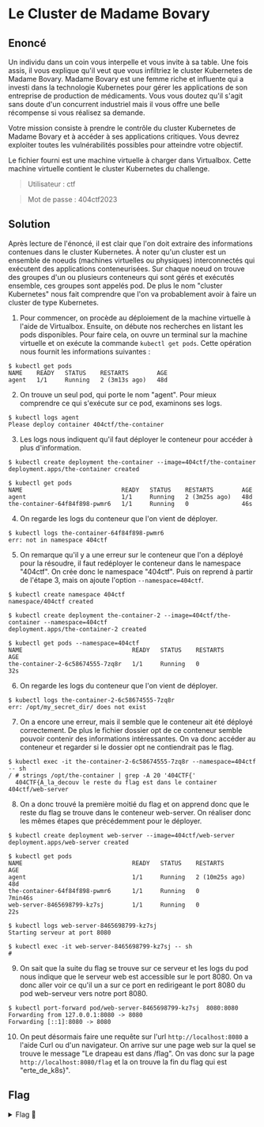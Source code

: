 # Le Cluster de Madame Bovary

## Enoncé
Un individu dans un coin vous interpelle et vous invite à sa table. Une fois assis, il vous explique qu'il veut que vous infiltriez le cluster Kubernetes de Madame Bovary. Madame Bovary est une femme riche et influente qui a investi dans la technologie Kubernetes pour gérer les applications de son entreprise de production de médicaments. Vous vous doutez qu'il s'agit sans doute d'un concurrent industriel mais il vous offre une belle récompense si vous réalisez sa demande.

Votre mission consiste à prendre le contrôle du cluster Kubernetes de Madame Bovary et à accéder à ses applications critiques. Vous devrez exploiter toutes les vulnérabilités possibles pour atteindre votre objectif.

Le fichier fourni est une machine virtuelle à charger dans Virtualbox. Cette machine virtuelle contient le cluster Kubernetes du challenge.

> Utilisateur : ctf

> Mot de passe : 404ctf2023


## Solution

Après lecture de l'énoncé, il est clair que l'on doit extraire des informations contenues dans le cluster Kubernetes. À noter qu'un cluster est un ensemble de noeuds (machines virtuelles ou physiques) interconnectés qui exécutent des applications conteneurisées. Sur chaque noeud on trouve des groupes d'un ou plusieurs conteneurs qui sont gérés et exécutés ensemble, ces groupes sont appelés pod. De plus le nom "cluster Kubernetes" nous fait comprendre que l'on va probablement avoir à faire un cluster de type Kubernetes. 

1. Pour commencer, on procède au déploiement de la machine virtuelle à l'aide de Virtualbox. Ensuite, on débute nos recherches en listant les pods disponibles. Pour faire cela, on ouvre un terminal sur la machine virtuelle et on exécute la commande `kubectl get pods`. Cette opération nous fournit les informations suivantes :

```
$ kubectl get pods
NAME    READY   STATUS    RESTARTS        AGE
agent   1/1     Running   2 (3m13s ago)   48d
```

2. On trouve un seul pod, qui porte le nom "agent". Pour mieux comprendre ce qui s'exécute sur ce pod, examinons ses logs.

```
$ kubectl logs agent
Please deploy container 404ctf/the-container
```

3. Les logs nous indiquent qu'il faut déployer le conteneur pour accéder à plus d'information.

```
$ kubectl create deployment the-container --image=404ctf/the-container
deployment.apps/the-container created

$ kubectl get pods
NAME                            READY   STATUS    RESTARTS        AGE
agent                           1/1     Running   2 (3m25s ago)   48d
the-container-64f84f898-pwmr6   1/1     Running   0               46s
``` 

4. On regarde les logs du conteneur que l'on vient de déployer.

```
$ kubectl logs the-container-64f84f898-pwmr6
err: not in namespace 404ctf
```

5. On remarque qu'il y a une erreur sur le conteneur que l'on a déployé pour la résoudre, il faut redéployer le conteneur dans le namespace "404ctf". On crée donc le namespace "404ctf".
Puis on reprend à partir de l'étape 3, mais on ajoute l'option `--namespace=404ctf`.

```
$ kubectl create namespace 404ctf
namespace/404ctf created

$ kubectl create deployment the-container-2 --image=404ctf/the-container --namespace=404ctf
deployment.apps/the-container-2 created

$ kubectl get pods --namespace=404ctf
NAME                               READY   STATUS    RESTARTS        AGE
the-container-2-6c58674555-7zq8r   1/1     Running   0               32s
``` 

6. On regarde les logs du conteneur que l'on vient de déployer.

```
$ kubectl logs the-container-2-6c58674555-7zq8r
err: /opt/my_secret_dir/ does not exist
```

7. On a encore une erreur, mais il semble que le conteneur ait été déployé correctement. De plus le fichier dossier opt de ce conteneur semble pouvoir contenir des informations intéressantes. On va donc accéder au conteneur et regarder si le dossier opt ne contiendrait pas le flag.

```
$ kubectl exec -it the-container-2-6c58674555-7zq8r --namespace=404ctf -- sh
/ # strings /opt/the-container | grep -A 20 '404CTF{'
  404CTF{A_la_decouv le reste du flag est dans le container 404ctf/web-server
```

8. On a donc trouvé la première moitié du flag et on apprend donc que le reste du flag se trouve dans le conteneur web-server.
On réaliser donc les mêmes étapes que précédemment pour le déployer.

```
$ kubectl create deployment web-server --image=404ctf/web-server
deployment.apps/web-server created

$ kubectl get pods
NAME                               READY   STATUS    RESTARTS         AGE
agent                              1/1     Running   2 (10m25s ago)   48d
the-container-64f84f898-pwmr6      1/1     Running   0                7min46s
web-server-8465698799-kz7sj        1/1     Running   0                22s

$ kubectl logs web-server-8465698799-kz7sj
Starting serveur at port 8080

$ kubectl exec -it web-server-8465698799-kz7sj -- sh
#
```

9. On sait que la suite du flag se trouve sur ce serveur et les logs du pod nous indique que le serveur web est accessible sur le port 8080. On va donc aller voir ce qu'il un a sur ce port en redirigeant le port 8080 du pod web-serveur vers notre port 8080.

```
$ kubectl port-forward pod/web-server-8465698799-kz7sj  8080:8080
Forwarding from 127.0.0.1:8080 -> 8080
Forwarding [::1]:8080 -> 8080
```

10. On peut désormais faire une requête sur l'url `http://localhost:8080` a l'aide Curl ou d'un navigateur. On arrive sur une page web sur la quel se trouve le message "Le drapeau est dans /flag". On vas donc sur la page `http://localhost:8080/flag` et la on trouve la fin du flag qui est "erte_de_k8s}".

## Flag

<details>
<summary> Flag 🚩</summary>

```
404CTF{A_la_decouverte_de_k8s}
```
